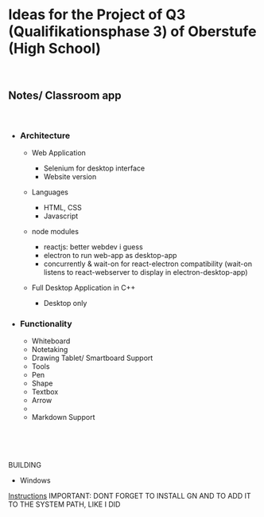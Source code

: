 # Ideas for the Project of Q3 (Qualifikationsphase 3) of Oberstufe (High School)

<br>

## Notes/ Classroom app

<br>

- ### Architecture
    - Web Application
        - Selenium for desktop interface
        - Website version
    - Languages
        - HTML, CSS
        - Javascript
	- node modules
		- reactjs: better webdev i guess
		- electron to run web-app as desktop-app
		- concurrently & wait-on for react-electron compatibility (wait-on listens to react-webserver to display in electron-desktop-app)

    - Full Desktop Application in C++ 
    	- Desktop only

- ### Functionality
    - Whiteboard
    - Notetaking
    - Drawing Tablet/ Smartboard Support 
    - Tools
    - Pen
    - Shape
    - Textbox
    - Arrow
    - 
    - Markdown Support

<br/> <br/> <br/>

BUILDING

- Windows
		
[Instructions](https://www.electronjs.org/docs/latest/development/build-instructions-windows/dd//www.electronjs.org/docs/latest/development/build-instructions-windows/)
IMPORTANT: DONT FORGET TO INSTALL GN AND TO ADD IT TO THE SYSTEM PATH, LIKE I DID
